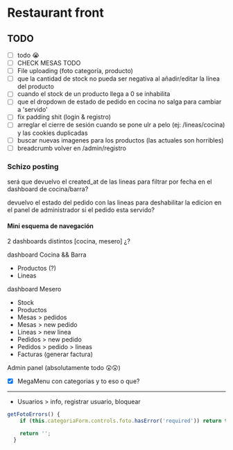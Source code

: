 # Restaurant front

## TODO

- [ ] todo 😭
- [ ] CHECK MESAS TODO
- [ ] File uploading (foto categoría, producto)
- [ ] que la cantidad de stock no pueda ser negativa al añadir/editar la línea del producto
- [ ] cuando el stock de un producto llega a 0 se inhabilita
- [ ] que el dropdown de estado de pedido en cocina no salga para cambiar a 'servido'
- [ ] fix padding shit (login & registro)
- [ ] arreglar el cierre de sesión cuando se pone ulr a pelo (ej: /lineas/cocina) y las cookies duplicadas
- [ ] buscar nuevas imagenes para los productos (las actuales son horribles)
- [ ] breadcrumb volver en /admin/registro

### Schizo posting

será que devuelvo el created_at de las lineas para filtrar por fecha en el dashboard de cocina/barra?

devuelvo el estado del pedido con las lineas para deshabilitar la edicion en el panel de administrador si el pedido esta servido?

#### Mini esquema de navegación

2 dashboards distintos [cocina, mesero] ¿?

dashboard Cocina && Barra

- Productos (?)
- Lineas

dashboard Mesero

- Stock
- Productos
- Mesas > pedidos
- Mesas > new pedido
- Lineas > new linea
- Pedidos > new pedido
- Pedidos > pedido > lineas
- Facturas (generar factura)

Admin panel (absolutamente todo 😲😲)

- [x] MegaMenu con categorias y to eso o que?

--------

- Usuarios > info, registrar usuario, bloquear

```ts
getFotoErrors() {
    if (this.categoriaForm.controls.foto.hasError('required')) return this.validationService.requiredMessage();

    return '';
  }
```
